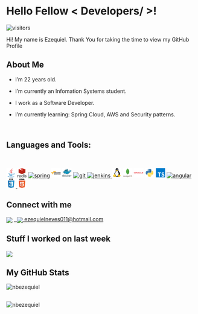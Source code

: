 
<h1> Hello Fellow < Developers/ >! </h1>
<p align='center'>

![visitors](https://visitor-badge.glitch.me/badge?page_id=nbezequiel.nbezequiel)

</p>
<div size='20px'> Hi! My name is Ezequiel. Thank You for taking the time to view my GitHub Profile 
</div>

<h2>About Me</h2>

- I’m 22 years old.

- I’m currently an Infomation Systems student.

- I work as a Software Developer.

- I’m currently learning: Spring Cloud, AWS and Security patterns.


  <br>
<h2>Languages and Tools:</h2>
  <br>
<p align="left">
  <a href="https://www.java.com" target="_blank"> <img src="https://raw.githubusercontent.com/devicons/devicon/master/icons/java/java-original.svg" alt="java" width="25" height="25"/></a>
  <a href="https://redis.io" target="_blank"> <img src="https://raw.githubusercontent.com/devicons/devicon/master/icons/redis/redis-original-wordmark.svg" alt="redis" width="25" height="25"/></a> 
  <a href="https://spring.io/" target="_blank"> <img src="https://www.vectorlogo.zone/logos/springio/springio-icon.svg" alt="spring" width="25" height="25"/></a> 
  <a href="https://aws.amazon.com" target="_blank"> <img src="https://raw.githubusercontent.com/devicons/devicon/master/icons/amazonwebservices/amazonwebservices-original-wordmark.svg" alt="aws" width="25" height="25"/></a> 
   <a href="https://www.docker.com/" target="_blank"> <img src="https://raw.githubusercontent.com/devicons/devicon/master/icons/docker/docker-original-wordmark.svg" alt="docker" width="25" height="25"/></a> 
  <a href="https://git-scm.com/" target="_blank"> <img src="https://www.vectorlogo.zone/logos/git-scm/git-scm-icon.svg" alt="git" width="25" height="25"/> </a> 
  <a href="https://www.jenkins.io" target="_blank"> <img src="https://www.vectorlogo.zone/logos/jenkins/jenkins-icon.svg" alt="jenkins" width="25" height="25"/> </a> <a href="https://www.linux.org/" target="_blank"> <img src="https://raw.githubusercontent.com/devicons/devicon/master/icons/linux/linux-original.svg" alt="linux" width="25" height="25"/></a> 
  <a href="https://www.mongodb.com/" target="_blank"> <img src="https://raw.githubusercontent.com/devicons/devicon/master/icons/mongodb/mongodb-original-wordmark.svg" alt="mongodb" width="25" height="25"/></a> 
  <a href="https://www.oracle.com/" target="_blank"> <img src="https://raw.githubusercontent.com/devicons/devicon/master/icons/oracle/oracle-original.svg" alt="oracle" width="25" height="25"/></a> 
  <a href="https://www.python.org" target="_blank"> <img src="https://raw.githubusercontent.com/devicons/devicon/master/icons/python/python-original.svg" alt="python" width="25" height="25"/></a> 
  <a href="https://www.typescriptlang.org/" target="_blank"> <img src="https://raw.githubusercontent.com/devicons/devicon/master/icons/typescript/typescript-original.svg" alt="typescript" width="25" height="25"/></a> 
  <a href="https://angular.io" target="_blank"> <img src="https://angular.io/assets/images/logos/angular/angular.svg" alt="angular" width="25" height="25"/></a>
  <a href="https://www.w3schools.com/css/" target="_blank"> <img src="https://raw.githubusercontent.com/devicons/devicon/master/icons/css3/css3-original-wordmark.svg" alt="css3" width="25" height="25"/> </a> 
  <a href="https://www.w3.org/html/" target="_blank"> <img src="https://raw.githubusercontent.com/devicons/devicon/master/icons/html5/html5-original-wordmark.svg" alt="html5" width="25" height="25"/> </a>
 </p>


<h2> Connect with me</h2>
<a href = 'https://www.linkedin.com/in/ezequiel-neves-796070144'> <img width = '32px' align= 'center' src="https://raw.githubusercontent.com/rahulbanerjee26/githubAboutMeGenerator/main/icons/linked-in-alt.svg"/></a> 
<a href = '#'>&nbsp; <img width = '32px' align= 'center' src="https://portal.ifba.edu.br/barreiras/imagens-campus-barreiras/icon-email.png/@@images/2272be23-02eb-43ca-9fad-f6fa02970ba3.png"/>  ezequielneves011@hotmail.com</a> 

<br>
<h2> Stuff I worked on last week </h2>
<a href="https://github.com/anuraghazra/github-readme-stats">
<img align="center" src="https://github-readme-stats.vercel.app/api/wakatime?username=@nbezequiel&compact=True&v=2"/>
</a>


<h2> My GitHub Stats </h2>
 <p><img src="https://github-readme-stats.vercel.app/api?username=nbezequiel&show_icons=true&locale=en" alt="nbezequiel" /></p>


 
<h2>  </h2>
<p><img src="https://github-readme-stats.vercel.app/api/top-langs?username=nbezequiel&show_icons=true&locale=en&layout=compact" alt="nbezequiel" /></p>
<footer> </footer>
